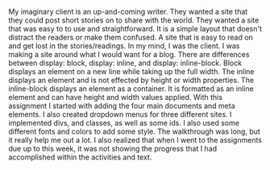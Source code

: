 My imaginary client is an up-and-coming writer. They wanted a site that they could post short stories on to share with the world. They wanted a site that was easy to to use and straightforward. It is a simple layout that doesn't distract the readers or make them confused. A site that is easy to read on and get lost in the stories/readings. In my mind, I was the client. I was making a site around what I would want for a blog.
There are differences between display: block, display: inline, and display: inline-block. Block displays an element on a new line while taking up the full width. The inline displays an element and is not effected by height or width properties. The inline-block displays an element as a container. It is formatted as an inline element and can have height and width values applied.
With this assignment I started with adding the four main documents and meta elements. I also created dropdown menus for three different sites. I implemented divs, and classes, as well as some ids. I also used some different fonts and colors to add some style. The walkthrough was long, but it really help me out a lot. I also realized that when I went to the assignments due up to this week, it was not showing the progress that I had accomplished within the activities and text. 
